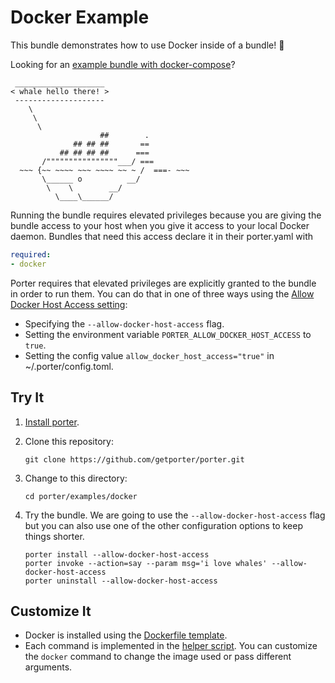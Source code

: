 # Docker Example

This bundle demonstrates how to use Docker inside of a bundle! 🐳

Looking for an [example bundle with docker-compose](https://github.com/getporter/docker-compose-mixin/tree/master/examples/compose)?

```
 ____________________
< whale hello there! >
 --------------------
    \
     \
      \
                    ##        .
              ## ## ##       ==
           ## ## ## ##      ===
       /""""""""""""""""___/ ===
  ~~~ {~~ ~~~~ ~~~ ~~~~ ~~ ~ /  ===- ~~~
       \______ o          __/
        \    \        __/
          \____\______/
```

Running the bundle requires elevated privileges because you are giving the
bundle access to your host when you give it access to your local Docker daemon.
Bundles that need this access declare it in their porter.yaml with 

```yaml
required:
- docker
```

Porter requires that elevated privileges are explicitly granted to the bundle in
order to run them. You can do that in one of three ways using the [Allow Docker
Host Access setting](https://porter.sh/configuration/#allow-docker-host-access):

* Specifying the `--allow-docker-host-access` flag.
* Setting the environment variable `PORTER_ALLOW_DOCKER_HOST_ACCESS` to `true`.
* Setting the config value `allow_docker_host_access="true"` in ~/.porter/config.toml.

## Try It

1. [Install porter](https://porter.sh/install).
1. Clone this repository:
    ```
    git clone https://github.com/getporter/porter.git
    ```
1. Change to this directory:
    ```
    cd porter/examples/docker
    ```
1. Try the bundle. We are going to use the `--allow-docker-host-access` flag but you
    can also use one of the other configuration options to keep things shorter.

    ```
    porter install --allow-docker-host-access
    porter invoke --action=say --param msg='i love whales' --allow-docker-host-access
    porter uninstall --allow-docker-host-access
    ```

## Customize It

* Docker is installed using the [Dockerfile template](Dockerfile.tmpl).
* Each command is implemented in the [helper script](helpers.sh). You can
  customize the `docker` command to change the image used or pass different
  arguments.